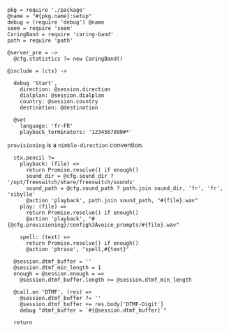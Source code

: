     pkg = require './package'
    @name = "#{pkg.name}:setup"
    debug = (require 'debug') @name
    seem = require 'seem'
    CaringBand = require 'caring-band'
    path = require 'path'

    @server_pre = ->
      @cfg.statistics ?= new CaringBand()

    @include = (ctx) ->

      debug 'Start',
        direction: @session.direction
        dialplan: @session.dialplan
        country: @session.country
        destination: @destination

      @set
        language: 'fr-FR'
        playback_terminators: '1234567890#*'

`provisioning` is a `nimble-direction` convention.

      ctx.pencil ?=
        playback: (file) =>
          return Promise.resolve() if enough()
          sound_dir = @cfg.sound_dir ? '/opt/freeswitch/share/freeswitch/sounds'
          sound_path = @cfg.sound_path ? path.join sound_dir, 'fr', 'fr', 'sibylle'
          @action 'playback', path.join sound_path, "#{file}.wav"
        play: (file) =>
          return Promise.resolve() if enough()
          @action 'playback', "#{@cfg.provisioning}/config%3Avoice_prompts/#{file}.wav"

        spell: (text) =>
          return Promise.resolve() if enough()
          @action 'phrase', "spell,#{text}"

      @session.dtmf_buffer = ''
      @session.dtmf_min_length = 1
      enough = @session.enough = =>
        @session.dtmf_buffer.length >= @session.dtmf_min_length

      @call.on 'DTMF', (res) =>
        @session.dtmf_buffer ?= ''
        @session.dtmf_buffer += res.body['DTMF-Digit']
        debug "dtmf_buffer = `#{@session.dtmf_buffer}`"

      return

